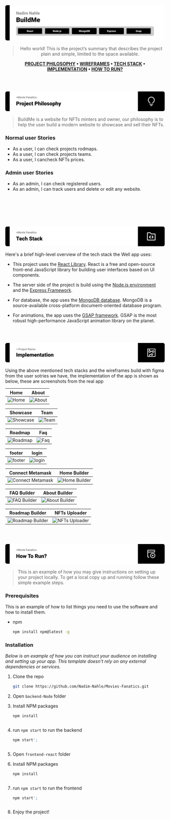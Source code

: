 <img src='./readme/title1.svg'>

<div align="center">

> Hello world! This is the project’s summary that describes the project plain and simple, limited to the space available.  
  
**[PROJECT PHILOSOPHY](#project-philosophy) • [WIREFRAMES](#wireframes) • [TECH STACK](#tech-stack) • [IMPLEMENTATION](#implementation) • [HOW TO RUN?](#how-to-run)**

</div>

<br><br>

<img id='project-philosoph' src='./readme/title2.svg'>

> BuildMe is a website for NFTs minters and owner, our philosophy is to help the user build a modern website to showcase and sell their NFTs.<br/>

### Normal user Stories
- As a user, I can check projects rodmaps.
- As a user, I can check projects teams.
- As a user, I cancheck NFTs prices.


### Admin user Stories
- As an admin, I can check registered users.
- As an admin, I can track users and delete or edit any website.

<br><br>


<br><br>

<img id='tech-stack' src="./readme/title4.svg"/>

Here's a brief high-level overview of the tech stack the Well app uses:

- This project uses the [React Library](www.reactjs.org). React is a free and open-source front-end JavaScript library for building user interfaces based on UI components.

- The server side of the project is build using the [Node.js environment](https://nodejs.org/en/) and the [Express Framework](https://expressjs.com/).

- For database, the app uses the [MongoDB database](https://www.mongodb.com/). MongoDB is a source-available cross-platform document-oriented database program.

- For animations, the app uses the [GSAP framework](https://greensock.com/). GSAP is the most robust high-performance JavaScript animation library on the planet.



<br><br>

<img id='implementation' src='./readme/title5.svg' alt='implementation'>

Using the above mentioned tech stacks and the wireframes build with figma from the user sotries we have, the implementation of the app is shown as below, these are screenshots from the real app

| Home  | About  |
| -----------------| -----|
| ![Home](https://media.giphy.com/media/Pk4GtmzYC8gz0pxTXl/giphy.gif) | ![About](https://media.giphy.com/media/enzflLHPVyr67s7Yky/giphy.gif)

| Showcase | Team  |
| -----------------| -----|
| ![Showcase](https://media.giphy.com/media/dBxPC8Ic0Nx6Ro462t/giphy.gif) | ![Team](https://media.giphy.com/media/ayL07QMRS7gl7S5mDm/giphy.gif)

| Roadmap | Faq  |
| -----------------| -----|
| ![Roadmap](https://media.giphy.com/media/RYu6VpAFABQb1ZPgDF/giphy.gif) | ![Faq](https://media.giphy.com/media/PCyP28ZK2X2gsxl1zA/giphy.gif)

| footer | login  |
| -----------------| -----|
| ![footer](https://media.giphy.com/media/1qNxKQE9jBbaV80e9c/giphy.gif) | ![login](https://media.giphy.com/media/u6h0p2YKFas5q29IJj/giphy.gif)

| Connect Metamask | Home Builder |
| -----------------| -----|
| ![Connect Metamask](https://media.giphy.com/media/GXAZJWwlW1m427KqQ3/giphy.gif) | ![Home Builder](https://media.giphy.com/media/84fGE7OwYLy8PiDnpV/giphy.gif)

| FAQ Builder | About Builder |
| -----------------| -----|
| ![FAQ Builder](https://media.giphy.com/media/SZTQWDpZcsh4WtMaeq/giphy.gif) | ![About Builder](https://media.giphy.com/media/Jxim7njYe1BzZMEa0E/giphy.gif)

| Roadmap Builder | NFTs Uploader |
| -----------------| -----|
| ![Roadmap Builder](https://media.giphy.com/media/PTsky4uNh2s0N5URKZ/giphy.gif) | ![NFTs Uploader](https://media.giphy.com/media/weG4jsiz0mx0o7qmwp/giphy.gif)

<br><br>


<img id='how-to-run' src='./readme/title6.svg' alt='how to run'>

> This is an example of how you may give instructions on setting up your project locally.
To get a local copy up and running follow these simple example steps.

### Prerequisites

This is an example of how to list things you need to use the software and how to install them.
* npm
  ```sh
  npm install npm@latest -g
  ```

### Installation

_Below is an example of how you can instruct your audience on installing and setting up your app. This template doesn't rely on any external dependencies or services._

1. Clone the repo
   ```sh
   git clone https://github.com/Nadim-Nahle/Movies-Fanatics.git
   ```
2. Open `backend-Node` folder

3. Install NPM packages
   ```sh
   npm install
   ```
   ```
4. run `npm start` to run the backend
   ```sh
   npm start';
   ```
   ```
5. Open `frontend-react` folder

6. Install NPM packages
   ```sh
   npm install
   ```
   ```
7. run `npm start` to run the frontend
   ```sh
   npm start';
   ```
   ```
8. Enjoy the project!
   

